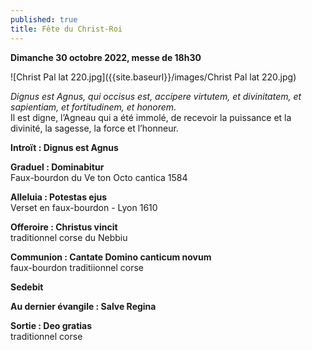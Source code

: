 ```yaml
---
published: true
title: Fête du Christ-Roi
---
```

**Dimanche 30 octobre 2022, messe de 18h30**

![Christ Pal lat 220.jpg]({{site.baseurl}}/images/Christ Pal lat 220.jpg)

*Dignus est Agnus, qui occisus est, accipere virtutem, et divinitatem, et sapientiam, et fortitudinem, et honorem.*  
Il est digne, l’Agneau qui a été immolé, de recevoir la puissance et la divinité, la sagesse, la force et l’honneur.

**Introït : Dignus est Agnus**

**Graduel : Dominabitur**  
Faux-bourdon du Ve ton Octo cantica 1584

**Alleluia : Potestas ejus**  
Verset en faux-bourdon - Lyon 1610

**Offeroire :  Christus vincit**  
traditionnel corse du Nebbiu

**Communion : Cantate Domino canticum novum**  
faux-bourdon traditiionnel corse

**Sedebit**

**Au dernier évangile : Salve Regina**

**Sortie : Deo gratias**  
traditionnel corse

